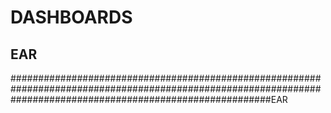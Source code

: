 # DASHBOARDS
## EAR
###############################################################################################################################################################EAR
